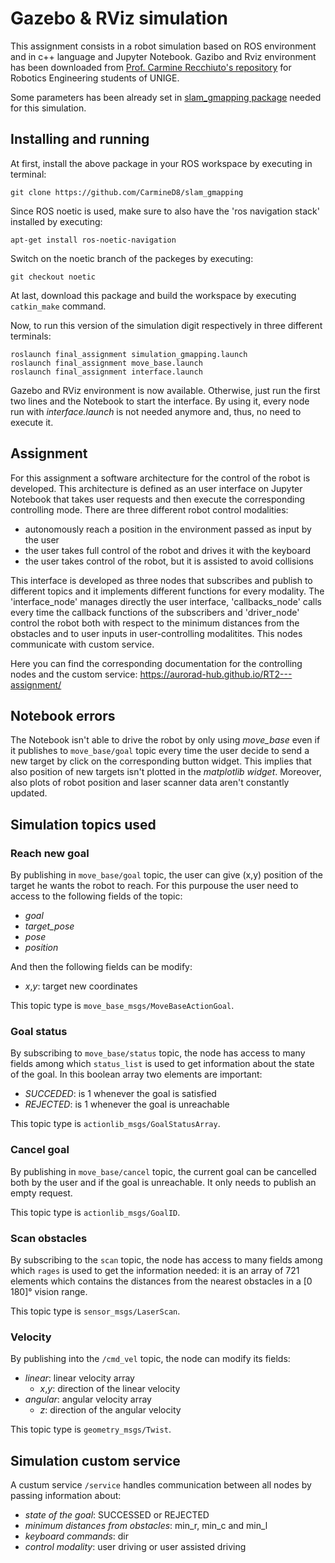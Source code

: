 # Gazebo & RViz simulation
This assignment consists in a robot simulation based on ROS environment and in c++ language and Jupyter Notebook. Gazibo and Rviz environment has been downloaded from [Prof. Carmine Recchiuto's repository](https://github.com/CarmineD8/final_assignment) for Robotics Engineering students of UNIGE.

Some parameters has been already set in [slam_gmapping package](https://github.com/CarmineD8/slam_gmapping) needed for this simulation.

## Installing and running
At first, install the above package in your ROS workspace by executing in terminal:
```
git clone https://github.com/CarmineD8/slam_gmapping
```
Since ROS noetic is used, make sure to also have the 'ros navigation stack' installed by executing:
```
apt-get install ros-noetic-navigation
```
Switch on the noetic branch of the packeges by executing:
```
git checkout noetic
```
At last, download this package and build the workspace by executing `catkin_make` command.

Now, to run this version of the simulation digit respectively in three different terminals:
```
roslaunch final_assignment simulation_gmapping.launch
roslaunch final_assignment move_base.launch
roslaunch final_assignment interface.launch
```
Gazebo and RViz environment is now available.
Otherwise, just run the first two lines and the Notebook to start the interface. By using it, every node run with *interface.launch* is not needed anymore and, thus, no need to execute it.

## Assignment
For this assignment a software architecture for the control of the robot is developed. This architecture is defined as an user interface on Jupyter Notebook that takes user requests and then execute the corresponding controlling mode. There are three different robot control modalities:
* autonomously reach a position in the environment passed as input by the user
* the user takes full control of the robot and drives it with the keyboard
* the user takes control of the robot, but it is assisted to avoid collisions

This interface is developed as three nodes that subscribes and publish to different topics and it implements different functions for every modality. The 'interface_node' manages directly the user interface, 'callbacks_node' calls every time the callback functions of the subscribers and 'driver_node' control the robot both with respect to the minimum distances from the obstacles and to user inputs in user-controlling modalitites. This nodes communicate with custom service.

Here you can find the corresponding documentation for the controlling nodes and the custom service:
 https://aurorad-hub.github.io/RT2---assignment/

## Notebook errors
The Notebook isn't able to drive the robot by only using *move_base* even if it publishes to `move_base/goal` topic every time the user decide to send a new target by click on the corresponding button widget. This implies that also position of new targets isn't plotted in the *matplotlib widget*.
Moreover, also plots of robot position and laser scanner data aren't constantly updated.

## Simulation topics used
### Reach new goal ###
By publishing in `move_base/goal` topic, the user can give (x,y) position of the target he wants the robot to reach. For this purpouse the user need to access to the following fields of the topic:
* *goal*
* *target_pose* 
* *pose*
* *position*

And then the following fields can be modify:
* *x*,*y*: target new coordinates

This topic type is `move_base_msgs/MoveBaseActionGoal`.

### Goal status ###
By subscribing to `move_base/status` topic, the node has access to many fields among which `status_list` is used to get information about the state of the goal. In this boolean array two elements are important:
* *SUCCEDED*: is 1 whenever the goal is satisfied
* *REJECTED*: is 1 whenever the goal is unreachable

This topic type is `actionlib_msgs/GoalStatusArray`.

### Cancel goal ###
By publishing in `move_base/cancel` topic, the current goal can be cancelled both by the user and if the goal is unreachable. It only needs to publish an empty request.

This topic type is `actionlib_msgs/GoalID`.

### Scan obstacles ###
By subscribing to the `scan` topic, the node has access to many fields among which `rages` is used to get the information needed: it is an array of 721 elements which contains the distances from the nearest obstacles in a [0 180]° vision range.

This topic type is `sensor_msgs/LaserScan`.

### Velocity ###
By publishing into the `/cmd_vel` topic, the node can modify its fields:
* *linear*: linear velocity array
  * *x*,*y*: direction of the linear velocity
* *angular*: angular velocity array
  * *z*: direction of the angular velocity 

This topic type is `geometry_msgs/Twist`.

## Simulation custom service ##
A custum service `/service` handles communication between all nodes by passing information about:
* *state of the goal*: SUCCESSED or REJECTED
* *minimum distances from obstacles*: min_r, min_c and min_l
* *keyboard commands*: dir
* *control modality*: user driving or user assisted driving
